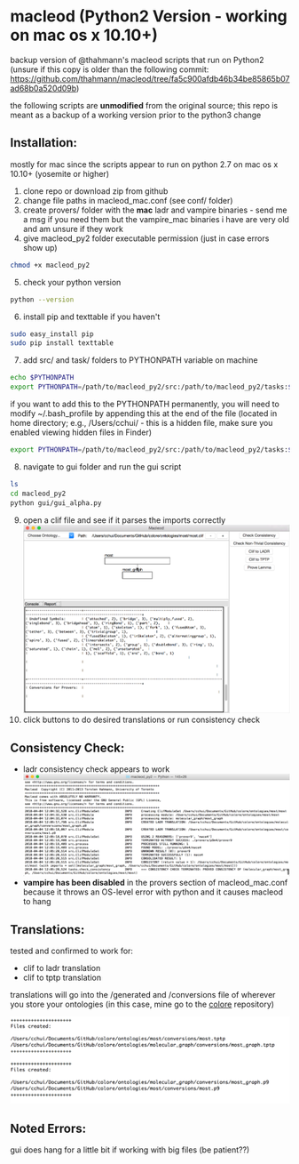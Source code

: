 macleod (Python2 Version - working on mac os x 10.10+)
======================================================

backup version of @thahmann's macleod scripts that run on Python2 (unsure if this copy is older than the following commit: <https://github.com/thahmann/macleod/tree/fa5c900afdb46b34be85865b07ad68b0a520d09b>)

the following scripts are **unmodified** from the original source; this repo is meant as a backup of a working version prior to the python3 change

Installation:
-------------
mostly for mac since the scripts appear to run on python 2.7 on mac os x 10.10+ (yosemite or higher)
1. clone repo or download zip from github
2. change file paths in macleod\_mac.conf (see conf/ folder)
3. create provers/ folder with the **mac** ladr and vampire binaries - send me a msg if you need them but the vampire\_mac binaries i have are very old and am unsure if they work
4. give macleod\_py2 folder executable permission (just in case errors show up)
```bash
chmod +x macleod_py2
```
5. check your python version
```bash
python --version
```
6. install pip and texttable if you haven't
```bash
sudo easy_install pip
sudo pip install texttable
```
7. add src/ and task/ folders to PYTHONPATH variable on machine
```bash
echo $PYTHONPATH
export PYTHONPATH=/path/to/macleod_py2/src:/path/to/macleod_py2/tasks:$PYTHONPATH
```
if you want to add this to the PYTHONPATH permanently, you will need to modify ~/.bash\_profile by appending this at the end of the file (located in home directory; e.g., /Users/cchui/ - this is a hidden file, make sure you enabled viewing hidden files in Finder)
```bash
export PYTHONPATH=/path/to/macleod_py2/src:/path/to/macleod_py2/tasks:$PYTHONPATH
```
8. navigate to gui folder and run the gui script
```bash
ls
cd macleod_py2
python gui/gui_alpha.py
```
9. open a clif file and see if it parses the imports correctly
![gui](/doc/img/2018-04-04_11-25-39.jpg?raw=true)
10. click buttons to do desired translations or run consistency check

Consistency Check:
------------------
* ladr consistency check appears to work
![consistency](/doc/img/2018-04-04_12-15-30.jpg?raw=true)
* **vampire has been disabled** in the provers section of macleod\_mac.conf because it throws an OS-level error with python and it causes macleod to hang

Translations:
-------------
tested and confirmed to work for:
* clif to ladr translation
* clif to tptp translation

translations will go into the /generated and /conversions file of wherever you store your ontologies (in this case, mine go to the [colore](http://colore.oor.net) repository)

![tptp](/doc/img/2018-04-04_12-09-52.jpg?raw=true)


Noted Errors:
-------------
gui does hang for a little bit if working with big files (be patient??)